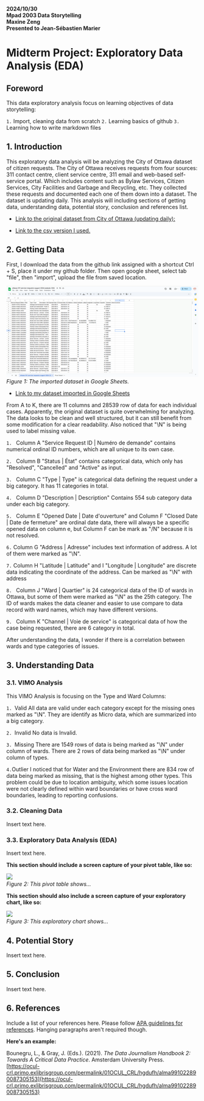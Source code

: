 **2024/10/30**<br>
**Mpad 2003 Data Storytelling**<br>
**Maxine Zeng**<br>
**Presented to Jean-Sébastien Marier**<br>

# Midterm Project: Exploratory Data Analysis (EDA)

<!-- Use one hashtag symbol (`#`) to create a level 1 heading like this one. -->

## Foreword

This data exploratory analysis focus on learning objectives of data storytelling:

`1.` Import, cleaning data from scratch
`2.` Learning basics of github 
`3.` Learning how to write markdown files

<!-- For this assignment, you must extract data from a dataset provided by the instructor. You must then clean and analyze the data, create exploratory charts/visualizations, and find a potential story idea. Your assignment must clearly detail your process. You are expected to write about 1500-2000 words, and to include several screen captures showing the different steps you went through. Your assignment must be written with the Markdown format and submitted on GitHub Classroom.

I have been assigning different versions of this project to my digital journalism and data storytelling students for a few years now. Its structure was inspired by the main sections/chapters of [*The Data Journalism Handbook*](https://datajournalism.com/read/handbook/one/). This version was further inspired by the [Key Capabilities in Data Science](https://extendedlearning.ubc.ca/programs/key-capabilities-data-science) program offered by the University of British Columbia (UBC).

**Here are some useful resources for this assignment:**

* [GitHub's *Basic writing and formatting syntax* page](https://docs.github.com/en/get-started/writing-on-github/getting-started-with-writing-and-formatting-on-github/basic-writing-and-formatting-syntax)
* [The template repository for this assignment in case you delete something by mistake](https://github.com/jsmarier/jou4100_jou4500_mpad2003_project2_template)

Did you notice how to create a hyperlink? In Markdown, we put the clickable text between square brackets and the actual URL between parentheses.

And to create an unordered list, we simply put a star (`*`) before each item. -->

## 1. Introduction

This exploratory data analysis will be analyzing the City of Ottawa dataset of citizen requests.
The City of Ottawa receives requests from four sources: 311 contact centre, client service centre, 311 email and web-based self- service portal. Which includes content such as Bylaw Services, Citizen Services, City Facilities and Garbage and Recycling, etc. They collected these requests and documented each one of them down into a dataset. The dataset is updating daily.
This analysis will including sections of getting data, understanding data, potential story, conclusion and references list.

* [Link to the original dataset from City of Ottawa (updating daily):](https://open.ottawa.ca/documents/65fe42e2502d442b8a774fd3d954cac5/about)

* [Link to the csv version I used.](https://raw.githubusercontent.com/jsmarier/course-datasets/refs/heads/main/ottawa-311-service-requests-august-2024.csv)


## 2. Getting Data

First, I download the data from the github link assigned with a shortcut Ctrl + S, place it under my github folder. Then open google sheet, select tab "file", then "import", upload the file from saved location.


![](Screenshot-after-import-dataset.png)<br>
*Figure 1: The imported dataset in Google Sheets.*

* [Link to my dataset imported in Google Sheets](https://docs.google.com/spreadsheets/d/1mhltDAwbRGIJIhvvtqf18TT1oe3h3seDmpCdTad6e7E/edit?usp=sharing)

From A to K, there are 11 columns and 28539 row of data for each individual cases. Apparently, the original dataset is quite overwhelming for analyzing. The data looks to be clean and well structured, but it can still benefit from some modification for a clear readability. Also noticed that "\N" is being used to label missing value.

`1. ` Column A "Service Request ID | Numéro de demande" contains numerical ordinal ID numbers, which are all unique to its own case.

`2. ` Column B "Status | État" contains categorical data, which only has "Resolved", "Cancelled" and "Active" as input.

`3. ` Column C "Type | Type" is categorical data defining the request under a big category. It has 11 categories in total.

`4. ` Column D "Description | Description" Contains 554 sub category data under each big category.

`5. ` Column E "Opened Date | Date d'ouverture" and Column F "Closed Date | Date de fermeture" are ordinal date data, there will always be a specific opened data on column e, but Column F can be mark as "/N" because it is not resolved.

`6.` Column G "Address | Adresse" includes text information of address. A lot of them were marked as "\N".

`7.` Column H "Latitude | Latitude" and I "Longitude | Longitude" are discrete data indicating the coordinate of the address. Can be marked as "\N" with address

`8. ` Column J "Ward | Quartier" is 24 categorical data of the ID of wards in Ottawa, but some of them were marked as "\N" as the 25th category. The ID of wards makes the data cleaner and easier to use compare to data record with ward names, which may have different versions.

`9. ` Column K "Channel | Voie de service" is categorical data of how the case being requested, there are 6 category in total.

After understanding the data, I wonder if there is a correlation between wards and type categories of issues.


<!-- Use two hashtag symbols (`##`) to create a level 2 heading like this one.

To include a screen capture, use the sample code below. Your images should be saved in the same folder as your `.md` file.

![](import-screen-capture.png)<br>
*Figure 1: The "Import file" prompt on Google Sheets.*

**Here are examples of functions and lines of code put in grey boxes:**

1. If you name a function, put it between "angled" quotation marks like this: `IMPORTHTML`.
1. If you want to include the entire line of code, do the same thing, albeit with your entire code: `=IMPORTHTML("https://en.wikipedia.org/wiki/China"; "table", 5)`.
1. Alternatively, you can put your code in an independent box using the template below:

``` r
=IMPORTHTML("https://en.wikipedia.org/wiki/China"; "table", 5)
```
This also shows how to create an ordered list. Simply put `1.` before each item. -->

## 3. Understanding Data

### 3.1. VIMO Analysis

This VIMO Analysis is focusing on the Type and Ward Columns:

`1. `Valid
    All data are valid under each category except for the missing ones marked as "\N". They are identify as Micro data, which are summarized into a big category.

`2. `Invalid
    No data is Invalid.
    
`3. `Missing
    There are 1549 rows of data is being marked as "\N" under column of wards. 
    There are 2 rows of data being marked as "\N" under column of types.

`4.`Outlier
    I noticed that for Water and the Environment there are 834 row of data being marked as missing, that is the highest among other types. This problem could be due to location ambiguity, which some issues location were not clearly defined within ward boundaries or have cross ward boundaries, leading to reporting confusions. 


<!-- Use three hashtag symbols (`###`) to create a level 3 heading like this one. Please follow this template when it comes to level 1 and level 2 headings. However, you can use level 3 headings as you see fit.

Insert text here.

Support your claims by citing relevant sources. Please follow [APA guidelines for in-text citations](https://apastyle.apa.org/style-grammar-guidelines/citations).

**For example:**

As Cairo (2016) argues, a data visualization should be truthful... -->

### 3.2. Cleaning Data

Insert text here.

### 3.3. Exploratory Data Analysis (EDA)

Insert text here.

**This section should include a screen capture of your pivot table, like so:**

![](pivot-table-screen-capture.png)<br>
*Figure 2: This pivot table shows...*

**This section should also include a screen capture of your exploratory chart, like so:**

![](chart-screen-capture.png)<br>
*Figure 3: This exploratory chart shows...*

## 4. Potential Story

Insert text here.

## 5. Conclusion

Insert text here.

## 6. References

Include a list of your references here. Please follow [APA guidelines for references](https://apastyle.apa.org/style-grammar-guidelines/references). Hanging paragraphs aren't required though.

**Here's an example:**

Bounegru, L., & Gray, J. (Eds.). (2021). *The Data Journalism Handbook 2: Towards A Critical Data Practice*. Amsterdam University Press. [https://ocul-crl.primo.exlibrisgroup.com/permalink/01OCUL_CRL/hgdufh/alma991022890087305153](https://ocul-crl.primo.exlibrisgroup.com/permalink/01OCUL_CRL/hgdufh/alma991022890087305153)
